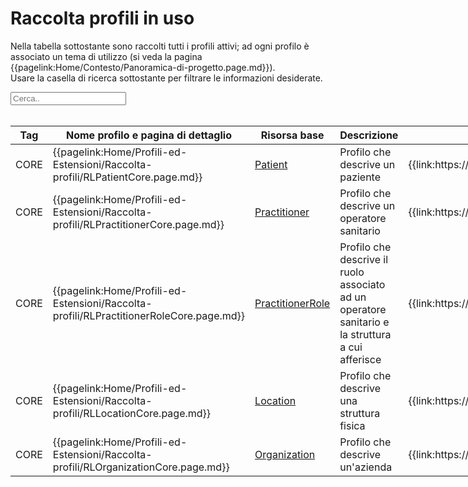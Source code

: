 <html>
  <head>
    <script src="https://ajax.googleapis.com/ajax/libs/jquery/3.6.0/jquery.min.js"></script>
    <script>
      $(document).ready(function () {
        $("#myInput").on("keyup", function () {
          var value = $(this).val().toLowerCase();
          $("#myTable tr").filter(function () {
            $(this).toggle($(this).text().toLowerCase().indexOf(value) > -1);
          });
        });
      });
    </script>
  </head>
  <body>
    <h1>Raccolta profili in uso</h1>
    <div>
      <p>
        Nella tabella sottostante sono raccolti tutti i profili attivi; ad ogni
        profilo è associato un tema di utilizzo (si veda la pagina
        {{pagelink:Home/Contesto/Panoramica-di-progetto.page.md}}).
        <br />
        Usare la casella di ricerca sottostante per filtrare le informazioni
        desiderate.
      </p>
      <input id="myInput" type="text" placeholder="Cerca.." />
    </div>
    <br />
    <table style="width: fit-content">
      <thead>
        <tr>
          <th>Tag</th>
          <th>Nome profilo e pagina di dettaglio</th>
          <th>Risorsa base</th>
          <th>Descrizione</th>
          <th>Link Simplifier</th>
        </tr>
      </thead>
      <tbody id="myTable">
        <tr>
          <td>CORE</td>
          <td>
            {{pagelink:Home/Profili-ed-Estensioni/Raccolta-profili/RLPatientCore.page.md}}
          </td>
          <td>
            <a href="http://hl7.org/fhir/R4/patient.html">Patient</a>
          </td>
          <td>
            Profilo che descrive un paziente
          </td>
          <td>
            {{link:https://fhir.siss.regione.lombardia.it/StructureDefinition/RLPatientCore}}
          </td>
        </tr>
        <tr>
          <td>CORE</td>
          <td>
            {{pagelink:Home/Profili-ed-Estensioni/Raccolta-profili/RLPractitionerCore.page.md}}
          </td>
          <td>
            <a href="http://hl7.org/fhir/R4/practitioner.html">Practitioner</a>
          </td>
          <td>
            Profilo che descrive un operatore sanitario
          </td>
          <td>
            {{link:https://fhir.siss.regione.lombardia.it/StructureDefinition/RLPractitionerCore}}
          </td>
        </tr>
        <tr>
          <td>CORE</td>
          <td>
            {{pagelink:Home/Profili-ed-Estensioni/Raccolta-profili/RLPractitionerRoleCore.page.md}}
          </td>
          <td>
            <a href="http://hl7.org/fhir/R4/practitionerrole.html">PractitionerRole</a>
          </td>
          <td>
            Profilo che descrive il ruolo associato ad un operatore sanitario e la struttura a cui afferisce
          </td>
          <td>
            {{link:https://fhir.siss.regione.lombardia.it/StructureDefinition/RLPractitionerRoleCore}}
          </td>
        </tr>        
        <tr>
          <td>CORE</td>
          <td>
            {{pagelink:Home/Profili-ed-Estensioni/Raccolta-profili/RLLocationCore.page.md}}
          </td>
          <td>
            <a href="http://hl7.org/fhir/R4/location.html">Location</a>
          </td>
          <td>
            Profilo che descrive una struttura fisica 
          </td>
          <td>
            {{link:https://fhir.siss.regione.lombardia.it/StructureDefinition/RLLocationCore}}
          </td>    
        <tr>
          <td>CORE</td>
          <td>
            {{pagelink:Home/Profili-ed-Estensioni/Raccolta-profili/RLOrganizationCore.page.md}}
          </td>
          <td>
            <a href="http://hl7.org/fhir/R4/organization.html">Organization</a>
          </td>
          <td>
            Profilo che descrive un'azienda
          </td>
          <td>
            {{link:https://fhir.siss.regione.lombardia.it/StructureDefinition/RLOrganizationCore}}
          </td>
        </tr>
      </tbody>
    </table>
  </body>
</html>
